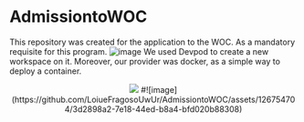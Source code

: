 # AdmissiontoWOC
This repository was created for the application to the WOC. As a mandatory requisite for this program.
![image](https://github.com/LoiueFragosoUwUr/AdmissiontoWOC/assets/126754704/70882162-91b2-4378-a337-0ba7031ca81c)
We used Devpod to create a new workspace on it.
Moreover, our provider was docker, as a simple way to deploy a container.
<center>
   <img src="[assets/images/grin-logo.png](https://github.com/LoiueFragosoUwUr/AdmissiontoWOC/assets/126754704/3d2898a2-7e18-44ed-b8a4-bfd020b88308)">
#![image](https://github.com/LoiueFragosoUwUr/AdmissiontoWOC/assets/126754704/3d2898a2-7e18-44ed-b8a4-bfd020b88308)
</center>
